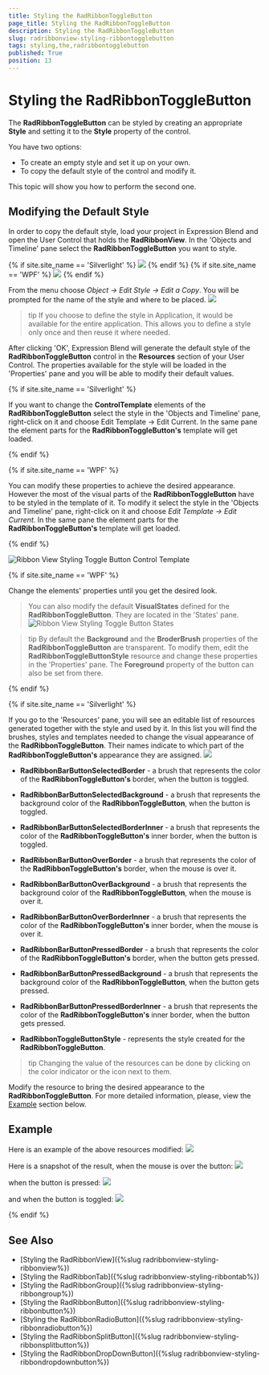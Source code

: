 ```yaml
---
title: Styling the RadRibbonToggleButton
page_title: Styling the RadRibbonToggleButton
description: Styling the RadRibbonToggleButton
slug: radribbonview-styling-ribbontogglebutton
tags: styling,the,radribbontogglebutton
published: True
position: 13
---
```


# Styling the RadRibbonToggleButton

The __RadRibbonToggleButton__ can be styled by creating an appropriate __Style__ and setting it to the __Style__ property of the control.			

You have two options:

* To create an empty style and set it up on your own.
* To copy the default style of the control and modify it.

This topic will show you how to perform the second one.

## Modifying the Default Style

In order to copy the default style, load your project in Expression Blend and open the User Control that holds the __RadRibbonView__. In the 'Objects and Timeline' pane select the __RadRibbonToggleButton__ you want to style.				

{% if site.site_name == 'Silverlight' %}
![](images/RibbonView_Styling_ToggleButton_Locate.png)
{% endif %}
{% if site.site_name == 'WPF' %}
![](images/RibbonView_Styling_ToggleButton_LocateWPF.png)
{% endif %}

From the menu choose *Object -> Edit Style -> Edit a Copy*. You will be prompted for the name of the style and where to be placed.
![](images/RibbonView_Styling_ToggleButton_CreateStyle.png)

>tip If you choose to define the style in Application, it would be available for the entire application. This allows you to define a style only once and then reuse it where needed.

After clicking 'OK', Expression Blend will generate the default style of the __RadRibbonToggleButton__ control in the __Resources__ section of your User Control. The properties available for the style will be loaded in the 'Properties' pane and you will be able to modify their default values.

{% if site.site_name == 'Silverlight' %}

If you want to change the __ControlTemplate__ elements of the __RadRibbonToggleButton__ select the style in the 'Objects and Timeline' pane, right-click on it and choose Edit Template -> Edit Current. In the same pane the element parts for the __RadRibbonToggleButton's__ template will get loaded.

{% endif %}

{% if site.site_name == 'WPF' %}

You can modify these properties to achieve the desired appearance. However the most of the visual parts of the __RadRibbonToggleButton__ have to be styled in the template of it. To modify it select the style in the 'Objects and Timeline' pane, right-click on it and choose *Edit Template -> Edit Current*. In the same pane the element parts for the __RadRibbonToggleButton's__ template will get loaded.

{% endif %}

![Ribbon View Styling Toggle Button Control Template](images/RibbonView_Styling_ToggleButton_ControlTemplate.png)

{% if site.site_name == 'WPF' %}

Change the elements' properties until you get the desired look.

> You can also modify the default __VisualStates__ defined for the __RadRibbonToggleButton__. They are located in the 'States' pane.
>![Ribbon View Styling Toggle Button States](images/RibbonView_Styling_ToggleButton_States.png)


>tip By default the __Background__ and the __BroderBrush__ properties of the __RadRibbonToggleButton__ are transparent. To modify them, edit the __RadRibbonToggleButtonStyle__ resource and change these properties in the 'Properties' pane. The __Foreground__ property of the button can also be set from there.  

{% endif %}

{% if site.site_name == 'Silverlight' %}

If you go to the 'Resources' pane, you will see an editable list of resources generated together with the style and used by it. In this list you will find the brushes, styles and templates needed to change the visual appearance of the __RadRibbonToggleButton__. Their names indicate to which part of the __RadRibbonToggleButton's__ appearance they are assigned.
![](images/RibbonView_Styling_ToggleButton_Resources.png)

* __RadRibbonBarButtonSelectedBorder__ - a brush that represents the color of the __RadRibbonToggleButton's__ border, when the button is toggled.             

* __RadRibbonBarButtonSelectedBackground__ - a brush that represents the background color of the __RadRibbonToggleButton__, when the button is toggled.              

* __RadRibbonBarButtonSelectedBorderInner__ - a brush that represents the color of the __RadRibbonToggleButton's__ inner border, when the button is toggled.              

* __RadRibbonBarButtonOverBorder__ - a brush that represents the color of the __RadRibbonToggleButton's__ border, when the mouse is over it.              

* __RadRibbonBarButtonOverBackground__ - a brush that represents the background color of the __RadRibbonToggleButton__, when the mouse is over it.              

* __RadRibbonBarButtonOverBorderInner__ - a brush that represents the color of the __RadRibbonToggleButton's__ inner border, when the mouse is over it.              

* __RadRibbonBarButtonPressedBorder__ - a brush that represents the color of the __RadRibbonToggleButton's__ border, when the button gets pressed.              

* __RadRibbonBarButtonPressedBackground__ - a brush that represents the background color of the __RadRibbonToggleButton__, when the button gets pressed.              

* __RadRibbonBarButtonPressedBorderInner__ - a brush that represents the color of the __RadRibbonToggleButton's__ inner border, when the button gets pressed.              

* __RadRibbonToggleButtonStyle__ - represents the style created for the __RadRibbonToggleButton__.              

>tip Changing the value of the resources can be done by clicking on the color indicator or the icon next to them.

Modify the resource to bring the desired appearance to the __RadRibbonToggleButton__. For more detailed information, please, view the [Example](#example) section below.

## Example

Here is an example of the above resources modified:
![](images/RibbonView_Styling_ToggleButton_ResourcesModified.png)

Here is a snapshot of the result, when the mouse is over the button:
![](images/RibbonView_Styling_ToggleButton_ExampleMouseOver.png)

when the button is pressed:
![](images/RibbonView_Styling_ToggleButton_ExamplePressed.png)

and when the button is toggled:
![](images/RibbonView_Styling_ToggleButton_ExampleToggled.png)

{% endif %}

## See Also
 * [Styling the RadRibbonView]({%slug radribbonview-styling-ribbonview%})
 * [Styling the RadRibbonTab]({%slug radribbonview-styling-ribbontab%})
 * [Styling the RadRibbonGroup]({%slug radribbonview-styling-ribbongroup%})
 * [Styling the RadRibbonButton]({%slug radribbonview-styling-ribbonbutton%})
 * [Styling the RadRibbonRadioButton]({%slug radribbonview-styling-ribbonradiobutton%})
 * [Styling the RadRibbonSplitButton]({%slug radribbonview-styling-ribbonsplitbutton%})
 * [Styling the RadRibbonDropDownButton]({%slug radribbonview-styling-ribbondropdownbutton%})